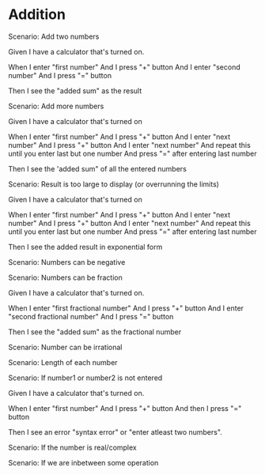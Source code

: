 # Addition

Scenario: Add two numbers
  
  Given I have a calculator that's turned on.

  When I enter "first number"
  And I press "+" button
  And I enter "second number"
  And I press "=" button
  
  Then I see the "added sum" as the result

Scenario: Add more numbers

  Given I have a calculator that's turned on
  
  When I enter "first number"
  And I press "+" button
  And I enter "next number"
  And I press "+" button
  And I enter "next number"
  And repeat this until you enter last but one number
  And press "=" after entering last number
  
  Then I see the 'added sum" of all the entered numbers

Scenario: Result is too large to display (or overrunning the limits)

  Given I have a calculator that's turned on
  
   When I enter "first number"
  And I press "+" button
  And I enter "next number"
  And I press "+" button
  And I enter "next number"
  And repeat this until you enter last but one number
  And press "=" after entering last number
  
  Then I see the added result in exponential form

Scenario: Numbers can be negative

Scenario: Numbers can be fraction

  Given I have a calculator that's turned on.

  When I enter "first fractional number"
  And I press "+" button
  And I enter "second fractional number"
  And I press "=" button
  
  Then I see the "added sum" as the fractional number
  
Scenario: Number can be irrational

Scenario: Length of each number

Scenario: If number1 or number2 is not entered

  Given I have a calculator that's turned on.
  
  When I enter "first number"
  And I press "+" button
  And then I press "=" button

Then I see an error "syntax error" or "enter atleast two numbers".

Scenario: If the number is real/complex

Scenario: If we are inbetween some operation
